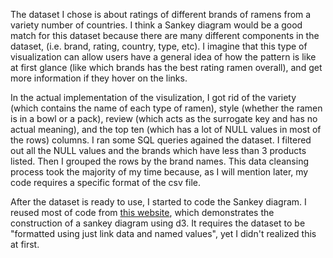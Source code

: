 The dataset I chose is about ratings of different brands of ramens from a variety number of countries. I think a Sankey diagram would be a good match for this dataset because there are many different components in the dataset, (i.e. brand, rating, country, type, etc). I imagine that this type of visualization can allow users have a general idea of how the pattern is like at first glance (like which brands has the best rating ramen overall), and get more information if they hover on the links.  

In the actual implementation of the visulization, I got rid of the variety (which contains the name of each type of ramen), style (whether the ramen is in a bowl or a pack), review (which acts as the surrogate key and has no actual meaning), and the top ten (which has a lot of NULL values in most of the rows) columns. I ran some SQL queries agained the dataset. I filtered out all the NULL values and the brands which have less than 3 products listed. Then I grouped the rows by the brand names. This data cleansing process took the majority of my time because, as I will mention later, my code requires a specific format of the csv file. 

After the dataset is ready to use, I started to code the Sankey diagram. I reused most of code from [this website](http://bl.ocks.org/d3noob/c9b90689c1438f57d649), which demonstrates the construction of a sankey diagram using d3. It requires the dataset to be "formatted using just link data and named values", yet I didn't realized this at first. 
